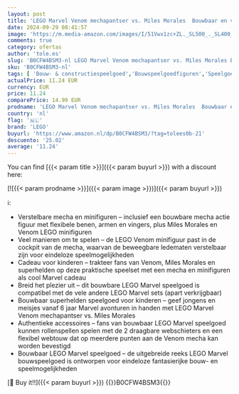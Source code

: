 ```yaml
---
layout: post
title: 'LEGO Marvel Venom mechapantser vs. Miles Morales  Bouwbaar en verstelbaar Actie Speelgoed voor Kinderen  Bouwset met Minifiguren  Superhelden Cadeau voor Jongens en Meisjes vanaf 6 Jaar 76276'
date: 2024-09-29 08:41:57
image: 'https://m.media-amazon.com/images/I/51Vwx1zc+ZL._SL500_._SL400_.jpg'
comments: true
category: ofertas
author: 'tole.es'
slug: 'B0CFW4BSM3-nl LEGO Marvel Venom mechapantser vs. Miles Morales Bouwbaar...'
sku: 'B0CFW4BSM3-nl'
tags: [ 'Bouw- & constructiespeelgoed','Bouwspeelgoedfiguren','Speelgoed & spellen','lego','🇳🇱', ]
actualPrice: 11.24 EUR
currency: EUR
price: 11.24
comparePrice: 14.99 EUR
prodname: 'LEGO Marvel Venom mechapantser vs. Miles Morales  Bouwbaar en verstelbaar Actie Speelgoed voor Kinderen  Bouwset met Minifiguren  Superhelden Cadeau voor Jongens en Meisjes vanaf 6 Jaar 76276'
country: 'nl'
flag: '🇳🇱'
brand: 'LEGO'
buyurl: 'https://www.amazon.nl/dp/B0CFW4BSM3/?tag=tolees0b-21'
descuento: '25.02'
average: '11.24'
---
```


You can find [{{< param title >}}]({{< param buyurl >}}) with a discount here:

[![{{< param prodname >}}]({{< param image >}})]({{< param buyurl >}})

ℹ️:

- Verstelbare mecha en minifiguren – inclusief een bouwbare mecha actie figuur met flexibele benen, armen en vingers, plus Miles Morales en Venom LEGO minifiguren
- Veel manieren om te spelen – de LEGO Venom minifiguur past in de cockpit van de mecha, waarvan de beweegbare ledematen verstelbaar zijn voor eindeloze speelmogelijkheden
- Cadeau voor kinderen – trakteer fans van Venom, Miles Morales en superhelden op deze praktische speelset met een mecha en minifiguren als cool Marvel cadeau
- Breid het plezier uit – dit bouwbare LEGO Marvel speelgoed is compatibel met de vele andere LEGO Marvel sets (apart verkrijgbaar)
- Bouwbaar superhelden speelgoed voor kinderen – geef jongens en meisjes vanaf 6 jaar Marvel avonturen in handen met LEGO Marvel Venom mechapantser vs. Miles Morales
- Authentieke accessoires – fans van bouwbaar LEGO Marvel speelgoed kunnen rollenspellen spelen met de 2 draagbare webschieters en een flexibel webtouw dat op meerdere punten aan de Venom mecha kan worden bevestigd
- Bouwbaar LEGO Marvel speelgoed – de uitgebreide reeks LEGO Marvel bouwspeelgoed is ontworpen voor eindeloze fantasierijke bouw- en speelmogelijkheden

[🛒 Buy it!!]({{< param buyurl >}})
{{<world>}}B0CFW4BSM3{{</world>}}
